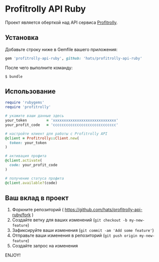 # Profitrolly API Ruby
Проект является оберткой над API сервиса [Profitrolly](http://profitrolly.com).

## Установка

Добавьте строку ниже в Gemfile вашего приложения:

```ruby
gem 'profitrolly-api-ruby', github: 'hats/profitrolly-api-ruby'
```

После чего выполните команду:

    $ bundle

## Использование

``` ruby
require 'rubygems'
require 'profitrolly'

# укажите ваши данные здесь
your_token         = 'xxxxxxxxxxxxxxxxxxxxxxxxxxxxx'
your_profit_code   = 'ccccccccccccccccccccccccccccc'

# настройте клиент для работы с Profitrolly API
@client = Profitrolly::Client.new(
  token: your_token
)

# активация профита
@client.activate(
  code: your_profit_code
)

# получение статуса профита
@client.available?(code)
```

## Ваш вклад в проект

1. Форкните репозиторий ( https://github.com/hats/profitrolly-api-ruby/fork )
2. Создайте ветку для ваших изменений (`git checkout -b my-new-feature`)
3. Зафиксируйте ваши изменения (`git commit -am 'Add some feature'`)
4. Отправьте ваши изменения в репозиторий (`git push origin my-new-feature`)
5. Создайте запрос на изменения

ENJOY!
